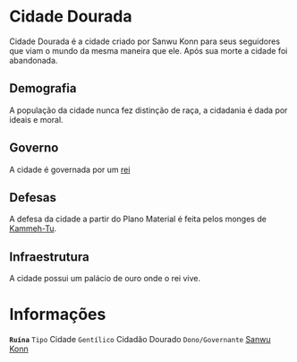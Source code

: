<!-- TITLE: Cidade Dourada -->
<!-- SUBTITLE: Visão geral sobre Cidade Dourada -->

# Cidade Dourada
Cidade Dourada é a cidade criado por Sanwu Konn para seus seguidores que viam o mundo da mesma maneira que ele. Após sua morte a cidade foi abandonada.

## Demografia
A população da cidade nunca fez distinção de raça, a cidadania é dada por ideais e moral.

## Governo
A cidade é governada por um [rei]()

## Defesas
A defesa da cidade a partir do Plano Material é feita pelos monges de [Kammeh-Tu]().

## Infraestrutura
A cidade possui um palácio de ouro onde o rei vive.

# Informações
**`Ruína`**
`Tipo` Cidade
`Gentílico` Cidadão Dourado
`Dono/Governante` [Sanwu Konn]()

